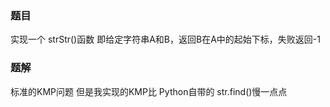### 题目
实现一个 strStr()函数
即给定字符串A和B，返回B在A中的起始下标，失败返回-1

### 题解
标准的KMP问题
但是我实现的KMP比 Python自带的 str.find()慢一点点